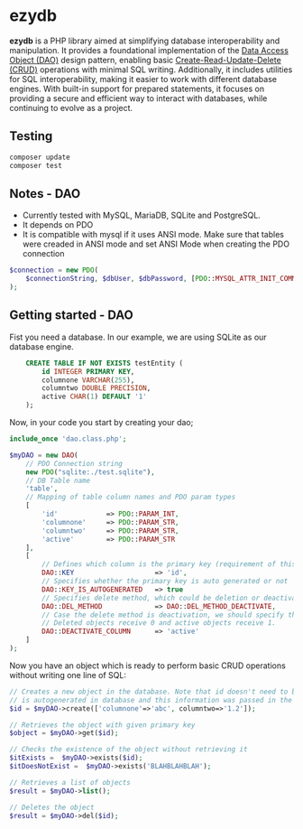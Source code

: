 # ezydb

**ezydb** is a PHP library aimed at simplifying database interoperability and manipulation. It provides a foundational implementation of the [Data Access Object (DAO)](https://en.wikipedia.org/wiki/Data_access_object) design pattern, enabling basic [Create-Read-Update-Delete (CRUD)](https://en.wikipedia.org/wiki/Create,_read,_update_and_delete) operations with minimal SQL writing. Additionally, it includes utilities for SQL interoperability, making it easier to work with different database engines. With built-in support for prepared statements, it focuses on providing a secure and efficient way to interact with databases, while continuing to evolve as a project.

## Testing
```bash
composer update
composer test
```

## Notes - DAO
* Currently tested with MySQL, MariaDB, SQLite and PostgreSQL.
* It depends on PDO
* It is compatible with mysql if it uses ANSI mode. Make sure that tables were creaded in ANSI mode and set ANSI Mode when creating the PDO connection 
```php
$connection = new PDO(
    $connectionString, $dbUser, $dbPassword, [PDO::MYSQL_ATTR_INIT_COMMAND => 'SET sql_mode="ANSI"']
); 
```

## Getting started - DAO

Fist you need a database. In our example, we are using SQLite as our database engine.
```sql
    CREATE TABLE IF NOT EXISTS testEntity (
        id INTEGER PRIMARY KEY,
        columnone VARCHAR(255),
        columntwo DOUBLE PRECISION,
        active CHAR(1) DEFAULT '1'
    );
```
Now, in your code you start by creating your dao;

```php
include_once 'dao.class.php';

$myDAO = new DAO(
    // PDO Connection string
    new PDO("sqlite:./test.sqlite"),
    // DB Table name
    'table',
    // Mapping of table column names and PDO param types
    [
        'id'            => PDO::PARAM_INT,
        'columnone'     => PDO::PARAM_STR,
        'columntwo'     => PDO::PARAM_STR,
        'active'        => PDO::PARAM_STR
    ],
    [
        // Defines which column is the primary key (requirement of this library)
        DAO::KEY                    => 'id',
        // Specifies whether the primary key is auto generated or not
        DAO::KEY_IS_AUTOGENERATED   => true
        // Specifies delete method, which could be deletion or deactivation
        DAO::DEL_METHOD             => DAO::DEL_METHOD_DEACTIVATE,
        // Case the delete method is deactivation, we should specify the column which serves as a flag
        // Deleted objects receive 0 and active objects receive 1.
        DAO::DEACTIVATE_COLUMN      => 'active'
    ]
);
```

Now you have an object which is ready to perform basic CRUD operations without writing one line of SQL:

```php
// Creates a new object in the database. Note that id doesn't need to be specified if it
// is autogenerated in database and this information was passed in the constructor
$id = $myDAO->create(['columnone'=>'abc', columntwo=>'1.2']);

// Retrieves the object with given primary key
$object = $myDAO->get($id);

// Checks the existence of the object without retrieving it
$itExists =  $myDAO->exists($id);
$itDoesNotExist =  $myDAO->exists('BLAHBLAHBLAH');

// Retrieves a list of objects
$result = $myDAO->list();

// Deletes the object
$result = $myDAO->del($id);
```

